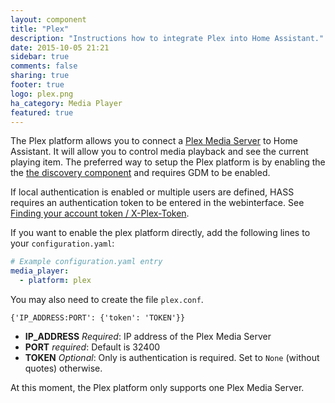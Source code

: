 ```yaml
---
layout: component
title: "Plex"
description: "Instructions how to integrate Plex into Home Assistant."
date: 2015-10-05 21:21
sidebar: true
comments: false
sharing: true
footer: true
logo: plex.png
ha_category: Media Player
featured: true
---
```



The Plex platform allows you to connect a [Plex Media Server](https://plex.tv) to Home Assistant. It will allow you to control media playback and see the current playing item.
The preferred way to setup the Plex platform is by enabling the the [the discovery component]({{site_root}}/components/discovery/) and requires GDM to be enabled.

If local authentication is enabled or multiple users are defined, HASS requires an authentication token to be entered in the webinterface. See <A TARGET="_new" HREF=https://support.plex.tv/hc/en-us/articles/204059436>Finding your account token / X-Plex-Token</A>.


If you want to enable the plex platform directly, add the following lines to your `configuration.yaml`:

```yaml
# Example configuration.yaml entry
media_player:
  - platform: plex
```

You may also need to create the file `plex.conf`. 

```
{'IP_ADDRESS:PORT': {'token': 'TOKEN'}}
```

- **IP_ADDRESS** *Required*: IP address of the Plex Media Server
- **PORT** *required*: Default is 32400
- **TOKEN** *Optional*: Only is authentication is required. Set to `None` (without quotes) otherwise.

At this moment, the Plex platform only supports one Plex Media Server.
